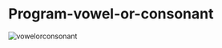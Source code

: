 # Program-vowel-or-consonant
![vowelorconsonant](https://github.com/Parv-s/C-program-1/assets/146922256/4c82e609-f3c6-47c2-b2a4-a40c10d186c7)

